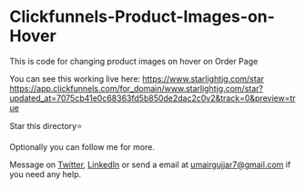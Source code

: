 # Clickfunnels-Product-Images-on-Hover
This is code for changing product images on hover on Order Page

You can see this working live here: https://www.starlightjg.com/star
https://app.clickfunnels.com/for_domain/www.starlightjg.com/star?updated_at=7075cb41e0c68363fd5b850de2dac2c0v2&track=0&preview=true

Star this directory:star:

Optionally you can follow me for more.

Message on [Twitter](https://twitter.com/MrUmairGujjar), [LinkedIn](https://www.linkedin.com/in/umairgujjar/) or send a email at [umairgujjar7@gmail.com](mailto:umairgujjar7@gmail.com) if you need any help.
